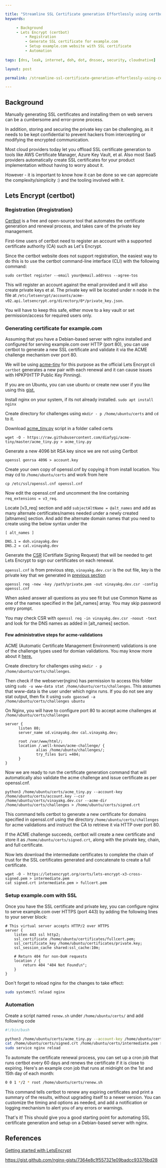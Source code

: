 ```yaml
---

title: "Streamline SSL Certificate generation Effortlessly using certbot"
keywords:

     - Background
     - Lets Encrypt (certbot)
         - Registration
         - Generate SSL certificate for example.com
         - Setup example.com website with SSL certificate
         - Automation
     
tags: [dns, leak, internet, doh, dot, dnssec, security, cloudnative]

layout: post

permalink: /streamline-ssl-certificate-generation-effortlessly-using-certbot

---
```




## Background

Manually generating SSL certificates and installing them on web servers can be a cumbersome and error-prone process.

In addition, storing and securing the private key can be challenging, as it needs to be kept confidential to prevent hackers from intercepting or modifying the encrypted communication.

Most cloud providers today let you offload SSL certificate generation to tools like AWS Certificate Manager, Azure Key Vault, et al. Also most SaaS providers automatically create SSL certificates for your product implementation without having to worry about it.

However - it is important to know how it can be done so we can appreciate the complexity/simplicity :) and the tooling involved with it. 

## Lets Encrypt (certbot)



### Registration {#registration}

[Certbot](https://certbot.eff.org) is a free and open-source tool that automates the certificate generation and renewal process, and takes care of the private key management.

First-time users of certbot need to register an account with a supported certificate authority (CA) such as Let's Encrypt.

Since the certbot website does not support registration, the easiest way to do this is to use the certbot command-line interface (CLI) with the following command:

```shell
sudo certbot register --email your@email.address --agree-tos
```

This will register an account against the email provided and it will also create private keys et al. The private key will be located under n node in the file at  `/etc/letsenrypt/accounts/acme-v02.api.letsencrypt.org/directory/0*/private_key.json`.

You will have to keep this safe, either move to a key vault or set permission/access for required users only.



### Generating certificate for example.com

Assuming that you have a Debian-based server with nginx installed and configured for serving example.com over HTTP (port 80), you can use certbot to generate a new SSL certificate and validate it via the ACME challenge mechanism over port 80.

We will be using [acme-tiny](https://github.com/diafygi/acme-tiny?ref=scotthelme.co.uk) for this purpose as the official Lets Encrypt cli `certbot` generates a new pair with each renewal and it can cause issues with HPKP(HTTP Public Key Pinning).

If you are on Ubuntu, you can use ubuntu or create new user if you like using this [gist.](https://gist.github.com/vinayakg/0153e8de9b02f064637b569d2e10ebe4)

Install nginx on your system, if its not already installed. `sudo apt install nginx`

Create directory for challenges using `mkdir - p /home/ubuntu/certs` and `cd` to it.

Download [acme_tiny.py](https://github.com/diafygi/acme-tiny/blob/master/acme_tiny.py) script in a folder called certs

```shell
wget -O - https://raw.githubusercontent.com/diafygi/acme-tiny/master/acme_tiny.py > acme_tiny.py
```

Generate a new 4096 bit RSA key since we are not using Certbot

```shell
openssl genrsa 4096 > account.key
```

Create your own copy of openssl.cnf by copying it from install location. You may cd to `/home/ubuntu/certs` and work from here

```shell
cp /etc/ssl/openssl.cnf openssl.cnf
```

Now edit the openssl.cnf and uncomment the line containing `req_extensions = v3_req`. 

Locate [v3_req] section and add `subjectAltName = @alt_names` and add as many alternate certificates/names needed under a newly created [altnames] section. And add the alternate domain names  that you need to create using the below syntax under the 

```
[ alt_names ]

DNS.1 = doh.vinayakg.dev 
DNS.2 = cal.vinayakg.dev
```



Generate the [CSR](https://www.globalsign.com/en-in/blog/what-is-a-certificate-signing-request-csr) (Certifiate Signing Request) that will be needed to get Lets Encrypt to sign our certificates on each renewal.

`openssl.cnf` is from previous step, `vinayakg.dev.csr` is the out file, key is the private key that we generated in [previous section](#registration)

```shell
openssl req -new -key /path/private.pem -out vinayakg.dev.csr -config openssl.cnf
```

When asked answer all questions as you see fit but use Common Name as one of the names specified in the [alt_names] array. You may skip password entry prompt.

You may check CSR with `openssl req -in vinayakg.dev.csr -noout -text` and look for the DNS names as added in [alt_names] section.

#### Few administrative steps for acme-validations

ACME (Automatic Certificate Management Environment) validations is one of the challenge types used for domian validations. You may know more about it [here.](https://letsencrypt.org/docs/challenge-types/) 

Create directory for challenges using `mkdir - p /home/ubuntu/certs/challenges`. 

Then check if the webserver(nginx) has permission to access this folder using `sudo -u www-data stat /home/ubuntu/certs/challenges`. This assumes that www-data is the user under which nginx runs.  If you do not see any stat output, then fix it using `sudo gpasswd -a /home/ubuntu/certs/challenges ubuntu`



On Nginx, you will have to configure port 80 to accept acme challenges at `/home/ubuntu/certs/challenges`



```nginx
server {
      listen 80;
      server_name sd.vinayakg.dev cal.vinayakg.dev;

      root /var/www/html/;
      location /.well-known/acme-challenge/ {
              alias /home/ubuntu/challenges/;
              try_files $uri =404;
      }
}
```



Now we are ready to run the certificate generation command that will automatically also validate the acme challenge and issue certificate as per openssl.cnf.

```shell
python3 /home/ubuntu/certs/acme_tiny.py --account-key /home/ubuntu/certs/account.key --csr /home/ubuntu/certs/vinayakg.dev.csr --acme-dir /home/ubuntu/certs/challenges > /home/ubuntu/certs/signed.crt
```



This command tells certbot to generate a new certificate for domains specified in openssl.cnf using the directory `/home/ubuntu/certs/challenges` for acme validations and instruct the CA to retrieve it via HTTP over port 80.

If the ACME challenge succeeds, certbot will create a new certificate and store it as `/home/ubuntu/certs/signed.crt`, along with the private key, chain, and full certificate.

Now lets download the intermediate certificates to complete the chain of trust for the SSL certificates generated and concatenate to create a full certificate.

```shell
wget -O - https://letsencrypt.org/certs/lets-encrypt-x3-cross-signed.pem > intermediate.pem
cat signed.crt intermediate.pem > fullcert.pem
```



### Setup example.com with SSL

Once you have the SSL certificate and private key, you can configure nginx to serve example.com over HTTPS (port 443) by adding the following lines to your server block:

```nginx
# This virtual server accepts HTTP/2 over HTTPS
server {
    listen 443 ssl http2;
    ssl_certificate /home/ubuntu/certificates/fullcert.pem;
    ssl_certificate_key /home/ubuntu/certificates/private.key;
    ssl_session_cache shared:ssl_cache:10m;

    # Return 404 for non-DoH requests
    location / {
        return 404 "404 Not Found\n";
    }   
}
```

Don't forget to reload nginx for the changes to take effect:

```bash
sudo systemctl reload nginx
```

### Automation

Create a script named `renew.sh` under `/home/ubuntu/certs/` and add following code

````bash
#!/bin/bash

python3 /home/ubuntu/certs/acme_tiny.py --account-key /home/ubuntu/certs/account.key --csr /home/ubuntu/certs/vinayakg.dev.csr --acme-dir /home/ubuntu/certs/challenges > /home/ubuntu/certs/signed.crt
cat /home/ubuntu/certs/signed.crt /home/ubuntu/certs/intermediate.pem > /home/ubuntu/certs/fullcert.pem
sudo service nginx reload
````



To automate the certificate renewal process, you can set up a cron job that runs certbot every 60 days and renews the certificate if it is close to expiring. Here's an example cron job that runs at midnight on the 1st and 15th day of each month:

```bash
0 0 1 */2 * root /home/ubuntu/certs/renew.sh
```

This command tells certbot to renew any expiring certificates and print a summary of the results, without upgrading itself to a newer version. You can customize the timing and options as needed, and add a notification or logging mechanism to alert you of any errors or warnings.

That's it! This should give you a good starting point for automating SSL certificate generation and setup on a Debian-based server with nginx.



## References

[Getting started with LetsEncrypt](https://scotthelme.co.uk/setting-up-le/)

https://gist.github.com/nginx-gists/7364e8c1f557321e09badcc93376bd28

